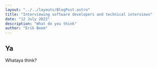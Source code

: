 ```yaml
---
layout: "../../layouts/BlogPost.astro"
title: "Interviewing software developers and technical interviews"
date: "12 July 2022"
description: "What do you think"
author: "Erik Beem"
---
```


## Ya
Whataya think?
